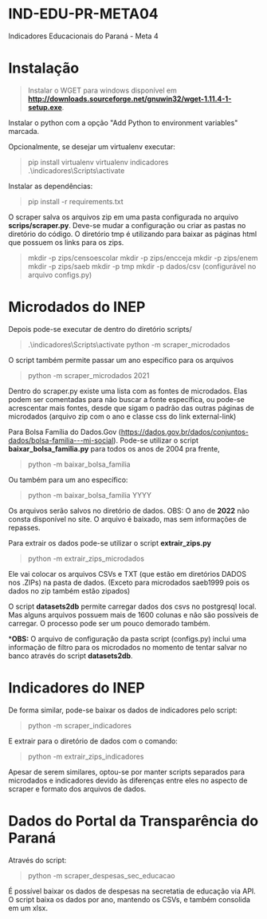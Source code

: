 # IND-EDU-PR-META04
 Indicadores Educacionais do Paraná - Meta 4

 # Instalação

 > Instalar o WGET para windows disponível em **http://downloads.sourceforge.net/gnuwin32/wget-1.11.4-1-setup.exe**.

Instalar o python com a opção "Add Python to environment variables" marcada.

Opcionalmente, se desejar um virtualenv executar:
 > pip install virtualenv
 > virtualenv indicadores
 > .\indicadores\Scripts\activate

Instalar as dependências:

 > pip install -r requirements.txt



O scraper salva os arquivos zip em uma pasta configurada no arquivo **scrips/scraper.py**. Deve-se mudar a configuração ou criar as pastas no diretório do código. O diretório tmp é utilizando para baixar as páginas html que possuem os links para os zips.
 
 > mkdir -p zips/censoescolar
 > mkdir -p zips/encceja
 > mkdir -p zips/enem
 > mkdir -p zips/saeb
 > mkdir -p tmp
 > mkdir -p dados/csv (configurável no arquivo configs.py)

# Microdados do INEP

Depois pode-se executar de dentro do diretório scripts/

 > .\indicadores\Scripts\activate
 > python -m scraper_microdados

 O script também permite passar um ano específico para os arquivos

 > python -m scraper_microdados 2021

Dentro do scraper.py existe uma lista com as fontes de microdados. Elas podem ser comentadas para não buscar a fonte específica, ou pode-se acrescentar mais fontes, desde que sigam o padrão das outras páginas de microdados (arquivo zip com o ano e classe css do link external-link)

Para Bolsa Família do Dados.Gov (https://dados.gov.br/dados/conjuntos-dados/bolsa-familia---mi-social). Pode-se utilizar o script **baixar_bolsa_familia.py** para todos os anos de 2004 pra frente,

 > python -m baixar_bolsa_familia

 Ou também para um ano específico:

 > python -m baixar_bolsa_familia YYYY

 Os arquivos serão salvos no diretório de dados. OBS: O ano de **2022** não consta disponível no site. O arquivo é baixado, mas sem informações de repasses.

Para extrair os dados pode-se utilizar o script **extrair_zips.py**

> python -m extrair_zips_microdados

Ele vai colocar os arquivos CSVs e TXT (que estão em diretórios DADOS nos .ZIPs) na pasta de dados. (Exceto para microdados saeb1999 pois os dados no zip também estão zipados)

O script **datasets2db** permite carregar dados dos csvs no postgresql local. Mas alguns arquivos possuem mais de 1600 colunas e não são possíveis de carregar. O processo pode ser um pouco demorado também.

***OBS:** O arquivo de configuração da pasta script (configs.py) inclui uma informação de filtro para os microdados no momento de tentar salvar no banco através do script **datasets2db**.

# Indicadores do INEP

De forma similar, pode-se baixar os dados de indicadores pelo script:

> python -m scraper_indicadores

E extrair para o diretório de dados com o comando:

> python -m extrair_zips_indicadores

Apesar de serem similares, optou-se por manter scripts separados para microdados e indicadores devido às diferenças entre eles no aspecto de scraper e formato dos arquivos de dados.

# Dados do Portal da Transparência do Paraná

Através do script:

> python -m scraper_despesas_sec_educacao

É possível baixar os dados de despesas na secretatia de educação via API. O script baixa os dados por ano, mantendo os CSVs, e também consolida em um xlsx.